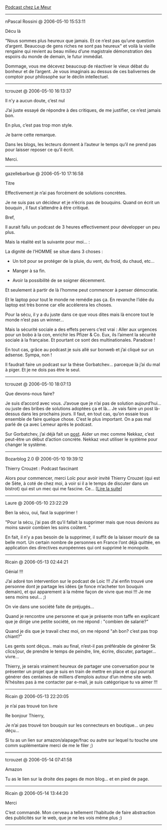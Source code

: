 [Podcast chez Le Meur](../../../2006/5/podcast-chez-lemeur.md)

---
nPascal Rossini @ 2006-05-10 15:53:11

Décu là

"Nous sommes plus heureux que jamais. Et ce n’est pas qu’une question d’argent. Beaucoup de gens riches ne sont pas heureux" et voilà la vieille rengaine qui revient au beau milieu d’une magistrale démonstration des espoirs du monde de demain, le futur immédiat.

Dommage, vous me décevez beaucoup de réactiver le vieux débat du bonheur et de l’argent. Je vous imaginais au dessus de ces balivernes de comptoir pour philosophe sur le déclin intellectuel.



---

tcrouzet @ 2006-05-10 16:13:37

Il n’y a aucun doute, c’est nul

J’ai juste essayé de répondre à des critiques, de me justifier, ce n’est jamais bon.

En plus, c’est pas trop mon style.

Je barre cette remarque.

Dans les blogs, les lecteurs donnent à l’auteur le temps qu’il ne prend pas pour laisser reposer ce qu’il écrit.

Merci.

---

gazellebarbue @ 2006-05-10 17:16:58

Titre

Effectivement je n’ai pas forcément de solutions concrètes.

Je ne suis pas un décideur et je n’écris pas de bouquins. Quand on écrit un bouquin , il faut s’attendre à être critiqué.

Bref,

Il aurait fallu un podcast de 3 heures effectivement pour développer un peu plus.

Mais la réalité est la suivante pour moi... :

La dignité de l’HOMME se situe dans 3 choses :

- Un toit pour se protéger de la pluie, du vent, du froid, du chaud, etc...

- Manger à sa fin.

- Avoir la possibilité de se soigner décemment.

Et seulement à partir de là l’homme peut commencer à penser démocratie.

Et le laptop pour tout le monde ne remédie pas ça. En revanche l’idée du laptop est très bonne car elle accèlerera les choses.

Pour la sécu, il y a du juste dans ce que vous dites mais là encore tout le monde n’est pas un winner...

Mais la sécurité sociale a des effets pervers c’est vrai : Aller aux urgences pour un bobo à la con, enrichir les Pfizer & Co. Eux, ils l’aiment la sécurité sociale à la française. Et pourtant ce sont des multinationales. Paradoxe !

En tout cas, grâce au podcast je suis allé sur bonweb et j’ai cliqué sur un adsense. Sympa, non !

Il faudrait faire un podcast sur la thèse Gorbatchev... parceque là j’ai du mal à piger. Et je ne dois pas être le seul.

---

tcrouzet @ 2006-05-10 18:07:13

Que devons-nous faire?

Je suis d’accord avec vous. J’avoue que je n’ai pas de solution aujourd’hui... ou juste des bribes de solutions adoptées ça et là... Je vais faire un post là-dessus dans les prochains jours. Il faut, en tout cas, qu’on essaie tous ensemble de faire quelque chose. C’est le plus important. On a pas mal parlé de ça avec Lemeur après le podcast.

Sur Gorbatchev, j’ai déjà fait un [post](http://blog.tcrouzet.com/peuple/vive-gorbatchev-35777). Aider un mec comme Nekkaz, c’est peut-être un début d’action concrète. Nekkaz veut utiliser le système pour changer le système.

---

Bozarblog 2.0 @ 2006-05-10 19:39:12

Thierry Crouzet : Podcast fascinant

Alors pour commencer, merci Loïc pour avoir invité Thierry Crouzet (qui est de Sète, à coté de chez moi, à voir si il a le temps de discuter dans un bistrot) qui est un mec qui me fascine. Ce... [[Lire la suite](http://www.bozarblog.info/archives/2006/05/thierry_crouzet.html)]

---

Laure @ 2006-05-10 23:22:29

Ben la sécu, oui, faut la supprimer !

"Pour la sécu, j’ai pas dit qu’il fallait la supprimer mais que nous devions au moins savoir combien les soins coûtent. "

En fait, il n’y a pas besoin de la supprimer, il suffit de la laisser mourir de sa belle mort. Un certain nombre de personnes en France l’ont déjà quittée, en application des directives européennes qui ont supprimé le monopole.

---

Ricain @ 2006-05-13 02:44:21

Génial !!!

J’ai adoré ton intervention sur le podcast de Loic !!! J’ai enfin trouvé une personne dont je partage les idées (je fonce m’acheter ton bouquin demain), et qui apparement à la même façon de vivre que moi !!! Je me sens moins seul... ;)

On vie dans une société faite de préjugés...

Quand je rencontre une personne et que je présente mon taffe en explicant que je dirige une petite société, on me répond : "combien de salarié?"

Quand je dis que je travail chez moi, on me répond "ah bon? c’est pas trop chiant?"

Les gents sont déçus.. mais au final, n’est-il pas préférable de générer 5k clics/jour, de prendre le temps de peindre, lire, écrire, discuter, partager... vivre...

Thierry, je serais vraiment heureux de partager une conversation pour te présenter un projet que je suis en train de mettre en place et qui pourrait générer des centaines de milliers d’emplois autour d’un même site web. N’hésites pas à me contacter par e-mail, je suis catégorique tu va aimer !!!



---

Ricain @ 2006-05-13 22:20:05

je n’ai pas trouvé ton livre

Re bonjour Thierry,

Je n’ai pas trouvé ton bouquin sur les connecteurs en boutique... un peu déçu...

Si tu as un lien sur amazon/alapage/fnac ou autre sur lequel tu touche une comm suplémentaire merci de me le filer ;)

---

tcrouzet @ 2006-05-14 07:41:58

Amazon

Tu as le lien sur la droite des pages de mon blog... et en pied de page.

---

Ricain @ 2006-05-14 13:44:20

Merci

C’est commandé. Mon cerveau a tellement l’habitude de faire abstraction des publicités sur le web, que je ne les vois même plus ;)

---

